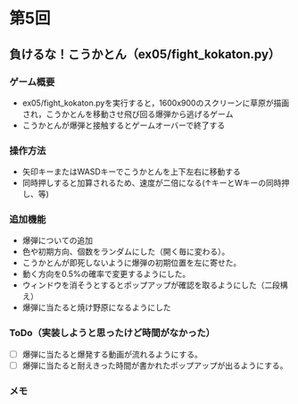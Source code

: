 # 第5回
## 負けるな！こうかとん（ex05/fight_kokaton.py）
### ゲーム概要
- ex05/fight_kokaton.pyを実行すると，1600x900のスクリーンに草原が描画され，こうかとんを移動させ飛び回る爆弾から逃げるゲーム
- こうかとんが爆弾と接触するとゲームオーバーで終了する
### 操作方法
- 矢印キーまたはWASDキーでこうかとんを上下左右に移動する
- 同時押しすると加算されるため、速度が二倍になる(↑キーとWキーの同時押し、等)
### 追加機能
- 爆弾についての追加
 - 色や初期方向、個数をランダムにした（開く毎に変わる）。
 - こうかとんが即死しないように爆弾の初期位置を左に寄せた。
 - 動く方向を0.5%の確率で変更するようにした。
- ウィンドウを消そうとするとポップアップが確認を取るようにした（二段構え）
- 爆弾に当たると焼け野原になるようにした
### ToDo（実装しようと思ったけど時間がなかった）
- [ ] 爆弾に当たると爆発する動画が流れるようにする。
- [ ] 爆弾に当たると耐えきった時間が書かれたポップアップが出るようにする。
### メモ